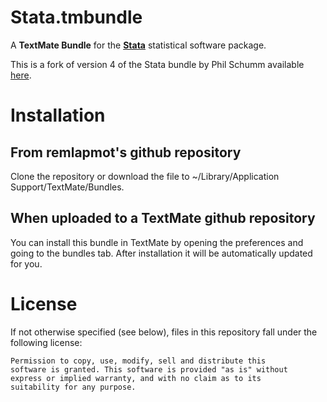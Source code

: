 # Stata.tmbundle

A **TextMate Bundle** for the **[Stata](http://www.stata.com)** statistical software package.

This is a fork of version 4 of the Stata bundle by Phil Schumm available [here](https://sourceforge.net/projects/statatmbundle/).

# Installation

## From remlapmot's github repository
Clone the repository or download the file to ~/Library/Application Support/TextMate/Bundles.

## When uploaded to a TextMate github repository
You can install this bundle in TextMate by opening the preferences and going to the bundles tab. After installation it will be automatically updated for you.

# License

If not otherwise specified (see below), files in this repository fall under the following license:

	Permission to copy, use, modify, sell and distribute this
	software is granted. This software is provided "as is" without
	express or implied warranty, and with no claim as to its
	suitability for any purpose.
